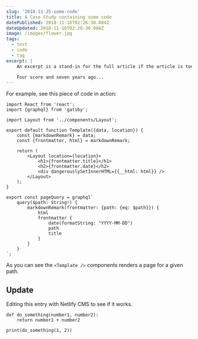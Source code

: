 ```yaml
---
slug: '2018-11-25-some-code'
title: A Case Study containing some code
datePublished: 2018-11-16T02:26:30.084Z
dateUpdated: 2018-11-16T02:26:30.084Z
image: /images/flower.jpg
tags:
  - test
  - code
  - tag
excerpt: |
    An excerpt is a stand-in for the full article if the article is too long. It may contain multiple paragraphs, as well as **markdown** _formatting_. If the excerpt is empty, the body will be used instead. Excerpts should usually not inline contain images, but may in certain circumstances.

    Four score and seven years ago... 
---
```


For example, see this piece of code in action:

```jsx{7,8,9,10,11,12,15,27}{numberLines: true}
import React from 'react';
import {graphql} from 'gatsby';

import Layout from '../components/Layout';

export default function Template({data, location}) {
    const {markdownRemark} = data;
    const {frontmatter, html} = markdownRemark;

    return (
        <Layout location={location}>
            <h1>{frontmatter.title}</h1>
            <h2>{frontmatter.date}</h2>
            <div dangerouslySetInnerHTML={{__html: html}} />
        </Layout>
    );
}

export const pageQuery = graphql`
    query($path: String!) {
        markdownRemark(frontmatter: {path: {eq: $path}}) {
            html
            frontmatter {
                date(formatString: "YYYY-MM-DD")
                path
                title
            }
        }
    }
`;
```

As you can see the `<Template />` components renders a page for a given path.

## Update

Editing this entry with Netlify CMS to see if it works.

```python{numberLines: true}{1-2}
def do_something(number1, number2):
    return number1 + number2

print(do_something(1, 2))
```
